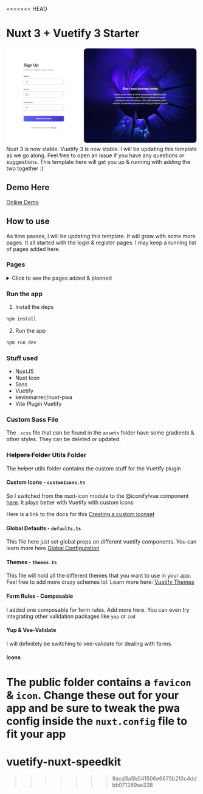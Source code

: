 <<<<<<< HEAD
# Nuxt 3 + Vuetify 3 Starter

![Starter Image](/public/starter.png)
Nuxt 3 is now stable. Vuetify 3 is now stable. I will be updating this template as we go along. Feel free to open an issue if you have any questions or suggestions.
This template here will get you up & running with adding the two together :)

## Demo Here

[Online Demo](https://vuetify3nuxt3starter.behonbaker.com)

## How to use

As time passes, I will be updating this template. It will grow with some more pages. It all started with the login & register pages. I may keep a running list of pages added here.

### Pages

<details>
<summary>Click to see the pages added & planned</summary>

- [x] Login
- [x] Register
- [x] Reset Password

</details>

### Run the app

1. Install the deps

```bash
npm install
```

2. Run the app

```bash
npm run dev
```

### Stuff used

- NuxtJS
- Nuxt Icon
- Sass
- Vuetify
- kevinmarrec/nuxt-pwa
- Vite Plugin Vuetify

### Custom Sass File

The `.scss` file that can be found in the `assets` folder have some gradients & other styles. They can be deleted or updated.

### ~~Helpers Folder~~ Utils Folder

The ~~helper~~ utils folder contains the custom stuff for the Vuetify plugin

#### Custom Icons - `customIcons.ts`

So I switched from the nuxt-icon module to the @iconify/vue component [here](https://docs.iconify.design/icon-components/vue/). It plays better with Vuetify with custom icons

Here is a link to the docs for this [Creating a custom iconset](https://next.vuetifyjs.com/en/features/icon-fonts/#creating-a-custom-icon-set)

#### Global Defaults - `defaults.ts`

This file here just set global props on different vuetify components. You can learn more here [Global Configuration](https://next.vuetifyjs.com/en/features/global-configuration/)

#### Themes - `themes.ts`

This file will hold all the different themes that you want to use in your app. Feel free to add more crazy schemes lol. Learn more here: [Vuetify Themes](https://next.vuetifyjs.com/en/features/theme/)

#### Form Rules - Composable

I added one composable for form rules. Add more here. You can even try integrating other validation packages like `yup` or `zod`

#### Yup & Vee-Validate

I will definitely be switching to vee-validate for dealing with forms.

#### Icons

The public folder contains a `favicon` & `icon`. Change these out for your app and be sure to tweak the pwa config inside the `nuxt.config` file to fit your app
=======
# vuetify-nuxt-speedkit
>>>>>>> 9acd3a5b041506e6675b2f0c4ddbb071269ae338
